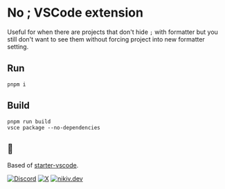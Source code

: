 # No ; VSCode extension

Useful for when there are projects that don't hide `;` with formatter but you still don't want to see them without forcing project into new formatter setting.

## Run

```
pnpm i
```

## Build

```
pnpm run build
vsce package --no-dependencies
```

## 🖤

Based of [starter-vscode](https://github.com/antfu/starter-vscode).

[![Discord](https://go.nikiv.dev/badge-discord)](https://go.nikiv.dev/discord) [![X](https://go.nikiv.dev/badge-x)](https://x.com/nikitavoloboev) [![nikiv.dev](https://go.nikiv.dev/badge-nikiv)](https://nikiv.dev)
